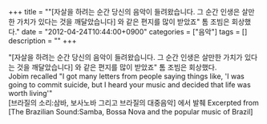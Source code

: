 +++
title = "\"[자살을 하려는 순간 당신의 음악이 들려왔습니다. 그 순간 인생은 살만한 가치가 있다는 것을 깨달았습니다] 와 같은 편지를 많이 받았죠\" 톰 조빔은 회상했다."
date = "2012-04-24T10:44:00+0900"
categories = ["음악"]
tags = []
description = ""
+++
<span class="copyright_entry" style="display:block;" title="&quot;[자살을 하려는 순간 당신의 음악이 들려왔습니다. 그 순간 인생은 살만한 가치가 있다는 것을 깨달았습니다] 와 같은 편지를 많이 받았죠&quot; 톰 조빔은 회상했다.@@**@@http://shed.egloos.com/3833049"></span>
<div>
 "[자살을 하려는 순간 당신의 음악이 들려왔습니다. 그 순간 인생은 살만한 가치가 있다는 것을 깨달았습니다] 와 같은 편지를 많이 받았죠" 톰 조빔은 회상했다.
</div>
<div>
 Jobim recalled "I got many letters from people saying things like, 'I was going to commit suicide, but I heard your music and decided that life was worth living'"
</div>
<div>
 [브라질의 소리:삼바, 보사노바 그리고 브라질의 대중음악] 에서 발췌 Excerpted from [The Brazilian Sound:Samba, Bossa Nova and the popular music of Brazil]
</div> 
<!--
       <rdf:RDF xmlns:rdf="http://www.w3.org/1999/02/22-rdf-syntax-ns#"
		    xmlns:dc="http://purl.org/dc/elements/1.1/"
		    xmlns:trackback="http://madskills.com/public/xml/rss/module/trackback/">
       <rdf:Description
	        rdf:about="http://shed.egloos.com/3833049"
	        dc:identifier="http://shed.egloos.com/3833049"
	        dc:title="&quot;[자살을 하려는 순간 당신의 음악이 들려왔습니다. 그 순간 인생은 살만한 가치가 있다는 것을 깨달았습니다] 와 같은 편지를 많이 받았죠&quot; 톰 조빔은 회상했다."
	        trackback:ping="http://shed.egloos.com/tb/3833049"/>
       </rdf:RDF>
       -->

<ul></ul>